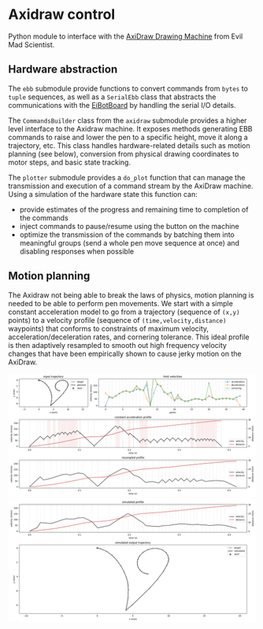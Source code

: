 # Axidraw control

Python module to interface with the [AxiDraw Drawing Machine](https://www.axidraw.com/) from Evil Mad Scientist.


## Hardware abstraction

The `ebb` submodule provide functions to convert commands from `bytes` to `tuple` sequences,
as well as a `SerialEbb` class that abstracts the communications with the [EiBotBoard](http://evil-mad.github.io/EggBot/ebb.html)
by handling the serial I/O details.

The `CommandsBuilder` class from the `axidraw` submodule provides a higher level interface to the Axidraw machine.
It exposes methods generating EBB commands to raise and lower the pen to a specific height, move it along a trajectory, etc.
This class handles hardware-related details such as
motion planning (see below),
conversion from physical drawing coordinates to motor steps,
and basic state tracking.

The `plotter` submodule provides a `do_plot` function that can manage the transmission and execution of a command stream by the AxiDraw machine.
Using a simulation of the hardware state this function can:
- provide estimates of the progress and remaining time to completion of the commands
- inject commands to pause/resume using the button on the machine
- optimize the transmission of the commands by batching them into meaningful groups (send a whole pen move sequence at once) and disabling responses when possible


## Motion planning

The Axidraw not being able to break the laws of physics, motion planning is needed to be able to perform pen movements.
We start with a simple constant acceleration model to go from a trajectory (sequence of `(x,y)` points)
to a velocity profile (sequence of `(time,velocity,distance)` waypoints) that conforms to constraints of maximum velocity, acceleration/deceleration rates, and cornering tolerance.
This ideal profile is then adaptively resampled to smooth out high frequency velocity changes that have been empirically shown to cause jerky motion on the AxiDraw.

![sample velocity profile planning](examples/example1-planning.png)
![sample velocity profile simulation](examples/example1-simulation.png)


